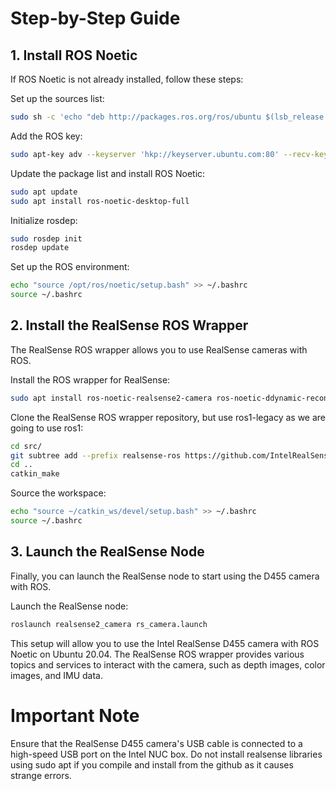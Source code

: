 # Step-by-Step Guide

## 1. Install ROS Noetic
If ROS Noetic is not already installed, follow these steps:

Set up the sources list:
```bash
sudo sh -c 'echo "deb http://packages.ros.org/ros/ubuntu $(lsb_release -sc) main" > /etc/apt/sources.list.d/ros-latest.list'
```

Add the ROS key:
```bash
sudo apt-key adv --keyserver 'hkp://keyserver.ubuntu.com:80' --recv-key C1CF6E31E6BADE8868B172B4F42ED6FBAB17C654
```

Update the package list and install ROS Noetic:
```bash
sudo apt update
sudo apt install ros-noetic-desktop-full
```

Initialize rosdep:
```bash
sudo rosdep init
rosdep update
```

Set up the ROS environment:
```bash
echo "source /opt/ros/noetic/setup.bash" >> ~/.bashrc
source ~/.bashrc
```

## 2. Install the RealSense ROS Wrapper
The RealSense ROS wrapper allows you to use RealSense cameras with ROS.

Install the ROS wrapper for RealSense:
```bash
sudo apt install ros-noetic-realsense2-camera ros-noetic-ddynamic-reconfigure ros-noetic-realsense2-camera ros-noetic-realsense2-description
```

Clone the RealSense ROS wrapper repository, but use ros1-legacy as we are going to use ros1:
```bash
cd src/
git subtree add --prefix realsense-ros https://github.com/IntelRealSense/realsense-ros.git ros1-legacy --squash
cd ..
catkin_make
```

Source the workspace:
```bash
echo "source ~/catkin_ws/devel/setup.bash" >> ~/.bashrc
source ~/.bashrc
```

## 3. Launch the RealSense Node
Finally, you can launch the RealSense node to start using the D455 camera with ROS.

Launch the RealSense node:
```bash
roslaunch realsense2_camera rs_camera.launch
```

This setup will allow you to use the Intel RealSense D455 camera with ROS Noetic on Ubuntu 20.04. The RealSense ROS wrapper provides various topics and services to interact with the camera, such as depth images, color images, and IMU data.

# Important Note

Ensure that the RealSense D455 camera's USB cable is connected to a high-speed USB port on the Intel NUC box.
Do not install realsense libraries using sudo apt if you compile and install from the github as it causes strange errors.